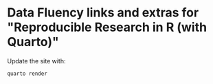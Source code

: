 # Data Fluency links and extras for "Reproducible Research in R (with Quarto)"


Update the site with:

```
quarto render
```

